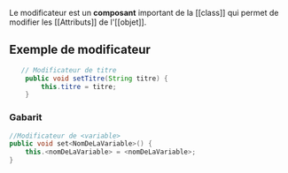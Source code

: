 Le modificateur est un **composant** important de la [[class]] qui permet de modifier les [[Attributs]] de l'[[objet]].

## Exemple de modificateur
```java
   // Modificateur de titre
    public void setTitre(String titre) {
        this.titre = titre;
    }
```

### Gabarit
```java
//Modificateur de <variable>
public void set<NomDeLaVariable>() {
	this.<nomDeLaVariable> = <nomDeLaVariable>;
}
```
